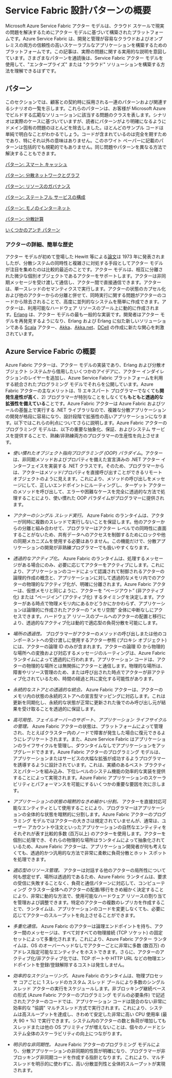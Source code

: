 <properties
   pageTitle="パターンとアンチパターンに対する Azure Service Fabric アクターの概要"
   description="Service Fabric アクターで問題なく動作する設計パターン"
   services="service-fabric"
   documentationCenter=".net"
   authors="jessebenson"
   manager="timlt"
   editor=""/>

<tags
   ms.service="service-fabric"
   ms.devlang="dotnet"
   ms.topic="article"
   ms.tgt_pltfrm="NA"
   ms.workload="NA"
   ms.date="03/17/2015"
   ms.author="claudioc"/>

# Service Fabric 設計パターンの概要
Microsoft Azure Service Fabric アクター モデルは、クラウド スケールで現実の問題を解決するためにアクター モデルに基づいて構築されたプラットフォームです。Azure Service Fabric は、開発と管理が容易なクラウドおよびオンプレミスの両方の信頼性の高いスケーラブルなアプリケーションを構築するためのプラットフォームです。この記事は、実際の問題に関する実用的な説明を意図しています。さまざまなパターンを通読後は、Service Fabric アクター モデルを使用して、"エンタープライズ" または "クラウド" ソリューションを構築する方法を理解できるはずです。

## パターン
このセクションでは、顧客との契約時に採用される一連のパターンおよび関連するシナリオの一覧を示します。これらのパターンは、お客様が Microsoft Azure でビルドする広範なソリューションに該当する問題のクラスを表します。シナリオは実際のケースに基づいていますが、読者にパターンがより明確になるようにドメイン固有の問題のほとんどを除去しました。ほとんどのサンプル コードは単純で明白なことがわかるでしょう。コードが含まれているのは完全を期すためであり、特にそれ以外の意味はありません。このホワイト ペーパーに記載のパターンは包括的でも規範的でもありません。同じ問題やパターンを異なる方法で解決することもできます。

[パターン: スマート キャッシュ](service-fabric-reliable-actors-pattern-smart-cache.md)

[パターン: 分散ネットワークとグラフ](service-fabric-reliable-actors-pattern-distributed-networks-and-graphs.md)

[パターン: リソースのガバナンス](service-fabric-reliable-actors-pattern-resource-governance.md)

[パターン: ステートフル サービスの構成](service-fabric-reliable-actors-pattern-stateful-service-composition.md)

[パターン: モノのインターネット](service-fabric-reliable-actors-pattern-internet-of-things.md)

[パターン: 分散計算](service-fabric-reliable-actors-pattern-distributed-computation.md)

[いくつかのアンチ パターン](service-fabric-reliable-actors-anti-patterns.md)

### アクターの詳細、簡単な歴史
アクター モデルが初めて登場した Hewitt 等による[論文](http://dl.acm.org/citation.cfm?id=1624804)は 1973 年に発表されましたが、分散システムの同時性と複雑さに対処する手段としてアクター モデルが注目を集めたのは比較的最近のことです。アクター モデルは、相互に分離された微少な個別オブジェクトであるアクターをサポートします。アクターは非同期メッセージを受け渡して通信し、アクター間で直接通信できます。アクターは、単一スレッドのセマンティクスで実行します。アクターの状態のカプセル化および他のアクターからの分離と併せて、同時実行に関する問題がアクターのコードから除去されることで、高度に並列的なシステムを簡単に作成できます。アクターは、利用可能なハードウェア リソースのプール上に動的に作成されます。[Erlang](http://www.erlang.org/) は、アクター モデルの最も一般的な実装です。開発者はアクター モデルを再発見するようになり、Erlang および Erlang に似た新しいソリューションである [Scala](http://www.scala-lang.org/) アクター、[Akka](http://akka.io)、[Akka.net](http://getakka.net/)、[DCell](http://research.microsoft.com/pubs/75988/dcell.pdf) の作成に新たな関心を刺激されています。

## Azure Service Fabric の概要
Azure Fabric アクターは、アクター モデルの実装であり、Erlang および分散オブジェクト システムから借用したいくつかのアイデアに、アクター インダイレクションのレイヤーを追加し、Azure Service Fabric プラットフォームを利用する統合されたプログラミング モデルでそれらを公開しています。Azure Fabric アクターの主なメリットは、1) エキスパート プログラマーでなくても**開発生産性が高く**、2) プログラマーが特別なことをしなくても**もともと透過的な拡張性を備えている**ことです。Azure Fabric アクターは Azure Fabric およびツールの基盤上で実行する .NET ライブラリなので、複雑な分散アプリケーションの開発が格段に容易になり、設計段階で拡張性の高いアプリケーションになります。以下ではこれらの利点についてさらに説明します。Azure Fabric アクターのプログラミング モデルは、以下の重要な抽象化、保証、およびシステム サービスを提供することで、熟練/非熟練両方のプログラマーの生産性を向上させます。

* *使い慣れたオブジェクト指向プログラミング (OOP) パラダイム*。アクターは、非同期メソッドおよびプロパティを備えた宣言済みの .NET アクター インターフェイスを実装する .NET クラスです。そのため、プログラマーからは、アクターはメソッド/プロパティを直接呼び出すことができるリモート オブジェクトのように見えます。これにより、メソッドの呼び出しをメッセージにして、正しいエンドポイントにルーティングし、ターゲット アクターのメソッドを呼び出して、エラーや困難なケースを完全に透過的な方法で処理することにより、使い慣れた OOP パラダイムがプログラマーに提供されます。

* *アクターのシングル スレッド実行。* Azure Fabric のランタイムは、アクターが同時に複数のスレッドで実行しないことを保証します。他のアクターからの分離と組み合わせて、プログラマーはアクター レベルでの同時性に直面することがないため、共有データへのアクセスを制御するためにロックや他の同期メカニズムを使用する必要はありません。この機能だけで、分散アプリケーションの開発が非熟練プログラマーでも扱いやすくなります。

* *透過的なアクティブ化。* Azure Fabric のランタイムは、処理するメッセージがある場合にのみ、必要に応じてアクターをアクティブにします。これにより、アプリケーションのコードによって認識されて制御されるアクターの論理的作成の概念と、アプリケーションに対して透過的なメモリ内でのアクターの物理的なアクティブ化が、明確に分離されます。Azure Fabric アクターは、仮想メモリと同じように、アクターを “ページアウト” (非アクティブ化) または “ページイン” (アクティブ化) するタイミングを決定します。アクターがある時点で物理メモリ内にあるかどうかにかかわらず、アプリケーションは論理的に作成されたアクターの “メモリ空間” 全体に中断なしにアクセスできます。ハードウェア リソースのプールへのアクターの配置と移行により、透過的なアクティブ化は動的で適応型の負荷分散を可能にします。

* *場所の透過性。* プログラマーがアクターのメソッドの呼び出しまたは他のコンポーネントへの受け渡しに使用するアクター参照 (プロキシ オブジェクト) には、アクターの論理 ID のみが含まれます。アクターの論理 ID から物理的な場所への変換および対応するメッセージのルーティングは、Azure Fabric ランタイムによって透過的に行われます。アプリケーション コードは、アクターの物理的な場所とは無関係にアクターと通信します。物理的な場所は、障害やリソース管理のため、または呼び出された時点でアクターが非アクティブ化されているため、時間の経過と共に変化する可能性があります。

* *永続的なストアとの透過的な統合。* Azure Fabric アクターは、アクターのメモリ内の状態の永続的ストアへの宣言型マッピングに対応します。これは更新を同期化し、永続的な状態が正常に更新された後でのみ呼び出し元が結果を受け取ることを透過的に保証します。

* *高可用性、フェイルオーバーのサポート、アプリケーション ライフサイクルの管理。* Azure Fabric アクターの状態は、プラットフォームによって管理され、たとえばクラスター内のノードで障害が発生した場合に復元できるようにレプリケートされます。また、Azure Service Fabric はアプリケーションのライフサイクルを管理し、ダウンタイムなしでアプリケーションをアップグレードできます。Azure Fabric アクターのプログラミング モデルは、アプリケーションまたはサービスの大幅な拡張が成功するようプログラマーを誘導するように設計されています。これは、実績のあるベスト プラクティスとパターンを組み込み、下位レベルのシステム機能の効率的な実装を提供することによって実現されます。Azure Fabric アプリケーションのスケーラビリティとパフォーマンスを可能にするいくつかの重要な要因を次に示します。

* *アプリケーションの状態の暗黙的なきめ細かい分割。* アクターを直接対応可能なエンティティとして使用することにより、プログラマーはアプリケーションの全体的な状態を暗黙的に分割します。Azure Fabric アクターのプログラミング モデルではアクターの大きさは規定されていませんが、通常は、ユーザー アカウントや注文といったアプリケーションの自然なエンティティをそれぞれが表す比較的多数 (百万以上) のアクターを使用します。アクターを個別に処理でき、それらの物理的な場所はランタイムによって抽象化されているため、Azure Fabric アクターは、アプリケーション開発者が何も考えなくても、透過的かつ汎用的な方法で非常に柔軟に負荷分散とホット スポットを処理できます。

* *適応型のリソース管理。* アクターは対話する他のアクターの局所性について何も想定せず、場所は透過的であるため、Azure Fabric ランタイムは、要求の受信に失敗することなく、負荷と通信パターンに対応して、コンピューティング クラスター全体へのアクターの配置/移行をきめ細かく決定することにより、非常に動的な方法で、使用可能なハードウェア リソースの割り当てを管理および調整できます。特定のアクターの複数のレプリカを作成することで、ランタイムは、アプリケーションのコードを変更しなくても、必要に応じてアクターのスループットを向上させることができます。

* *多重化通信。* Azure Fabric のアクターは論理エンドポイントを持ち、アクター間のメッセージは、すべて対すべての物理接続 (TCP ソケット) の固定セットによって多重化されます。これにより、Azure Fabric アクター ランタイムは、OS のオーバーヘッドなしでアクターごとに非常に多数 (数百万) のアドレス指定可能なエンティティをホストできます。さらに、アクターのアクティブ化/非アクティブ化では、TCP ポートや HTTP URL などの物理エンドポイントを登録/登録解除するコストは発生しません。

* *効率的なスケジューリング。* Azure Fabric のランタイムは、物理プロセッサ コアごとに 1 スレッドのカスタム スレッド プールにより多数のシングル スレッド アクターの実行をスケジュールします。非ブロッキング継続ベースの形式 (Azure Fabric アクターのプログラミング モデルの必要条件) で記述されたアクターのコードでは、アプリケーション コードは競合のない非常に効率的な "協調" マルチスレッド方式で実行されます。これにより、システムは高スループットを達成し、きわめて安定した非常に高い CPU 使用率 (最大 90 + %) で実行できます。システム内のアクターの数と負荷が増加してもスレッドまたは他の OS プリミティブが増えないことは、個々のノードとシステム全体のスケーラビリティの向上につながります。

* *明示的な非同期性。* Azure Fabric アクターのプログラミング モデルにより、分散アプリケーションの非同期的性質が明確になり、プログラマーが非ブロッキング非同期コードを作成する指針となります。これにより、マルチスレッドを明示的に使わずに、高い分散並列性と全体的スループットが実現されます。
 

<!---HONumber=July15_HO2-->